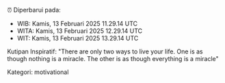⏰ Diperbarui pada:
- WIB: Kamis, 13 Februari 2025 11.29.14 UTC
- WITA: Kamis, 13 Februari 2025 12.29.14 UTC
- WIT: Kamis, 13 Februari 2025 13.29.14 UTC

Kutipan Inspiratif:
"There are only two ways to live your life. One is as though nothing is a miracle. The other is as though everything is a miracle"


Kategori: motivational

